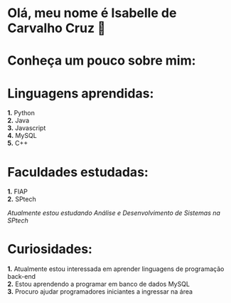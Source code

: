 # Olá, meu nome é Isabelle de Carvalho Cruz 👋  <br>

# Conheça um pouco sobre mim:  <br>

# Linguagens aprendidas:
**1.** Python <br>
**2.** Java <br>
**3.** Javascript <br>
**4.** MySQL <br>
**5.** C++ <br>

# Faculdades estudadas:
**1.** FIAP <br>
**2.** SPtech <br>

*Atualmente estou estudando Análise e Desenvolvimento de Sistemas na SPtech*  <br>

# Curiosidades:
**1.** Atualmente estou interessada em aprender linguagens de programação back-end <br>
**2.** Estou aprendendo a programar em banco de dados MySQL <br>
**3.** Procuro ajudar programadores iniciantes a ingressar na área <br>

<!---
IsabelleCruz333/IsabelleCruz333 is a ✨ special ✨ repository because its `README.md` (this file) appears on your GitHub profile.
You can click the Preview link to take a look at your changes.
--->
